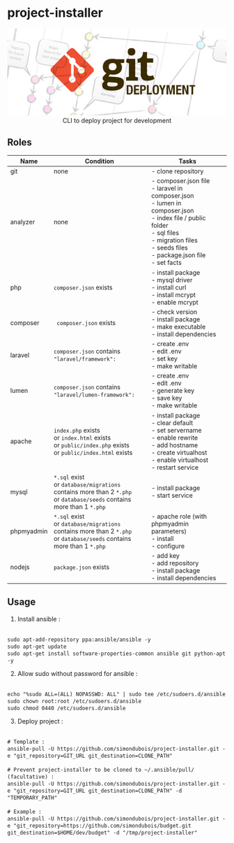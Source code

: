 
# project-installer

<p align="center">
<img src="https://raw.githubusercontent.com/simondubois/project-installer/master/screenshot.png" alt="Git logo" title="Git logo" style="max-width:100%;"><br>
CLI to deploy project for development
</p>


## Roles

| Name | Condition | Tasks |
| --- | --- | --- |
| git | none | - clone repository |
| analyzer | none | - composer.json file<br>- laravel in composer.json<br>- lumen in composer.json<br>- index file / public folder<br>- sql files<br>- migration files<br>- seeds files<br>- package.json file<br>- set facts |
| php | ``composer.json`` exists | - install package<br>- mysql driver<br>- install curl<br>- install mcrypt<br>- enable mcrypt |
| composer |`` composer.json`` exists | - check version<br>- install package<br>- make executable<br>- install dependencies |
| laravel | ``composer.json`` contains ``"laravel/framework":`` | - create .env<br>- edit .env<br>- set key<br>- make writable |
| lumen | ``composer.json`` contains ``"laravel/lumen-framework":`` | - create .env<br>- edit .env<br>- generate key<br>- save key<br>- make writable |
| apache | ``index.php`` exists<br>or ``index.html`` exists<br>or ``public/index.php`` exists<br>or ``public/index.html`` exists | - install package<br>- clear default<br>- set servername<br>- enable rewrite<br>- add hostname<br>- create virtualhost<br>- enable virtualhost<br>- restart service |
| mysql | ``*.sql`` exist<br>or ``database/migrations`` contains more than 2 ``*.php``<br>or ``database/seeds`` contains more than 1 ``*.php`` | - install package<br>- start service |
| phpmyadmin | ``*.sql`` exist<br>or ``database/migrations`` contains more than 2 ``*.php``<br>or ``database/seeds`` contains more than 1 ``*.php`` | - apache role (with phpmyadmin parameters)<br>- install<br>- configure |
| nodejs | ``package.json`` exists | - add key<br>- add repository<br>- install package<br>- install dependencies |


## Usage

1. Install ansible :

```Shell

sudo apt-add-repository ppa:ansible/ansible -y
sudo apt-get update
sudo apt-get install software-properties-common ansible git python-apt -y

```

2. Allow sudo without password for ansible :

```Shell

echo "%sudo ALL=(ALL) NOPASSWD: ALL" | sudo tee /etc/sudoers.d/ansible
sudo chown root:root /etc/sudoers.d/ansible
sudo chmod 0440 /etc/sudoers.d/ansible

```

3. Deploy project :

```Shell

# Template :
ansible-pull -U https://github.com/simondubois/project-installer.git -e "git_repository=GIT_URL git_destination=CLONE_PATH"

# Prevent project-installer to be cloned to ~/.ansible/pull/ (facultative) :
ansible-pull -U https://github.com/simondubois/project-installer.git -e "git_repository=GIT_URL git_destination=CLONE_PATH" -d "TEMPORARY_PATH"

# Example :
ansible-pull -U https://github.com/simondubois/project-installer.git -e "git_repository=https://github.com/simondubois/budget.git git_destination=$HOME/dev/budget" -d "/tmp/project-installer"

```
